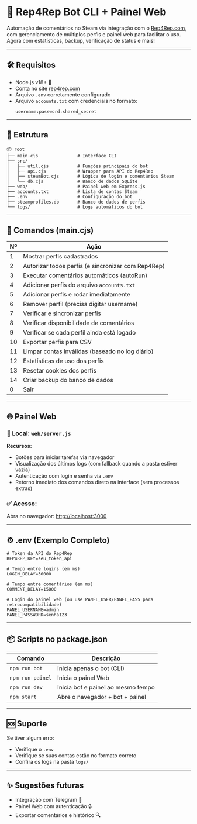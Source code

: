 # 🤖 Rep4Rep Bot CLI + Painel Web

Automação de comentários no Steam via integração com o [Rep4Rep.com](https://rep4rep.com), com gerenciamento de múltiplos perfis e painel web para facilitar o uso. Agora com estatísticas, backup, verificação de status e mais!

---

## 🛠️ Requisitos

- Node.js v18+ 🔧
- Conta no site [rep4rep.com](https://rep4rep.com)
- Arquivo `.env` corretamente configurado
- Arquivo `accounts.txt` com credenciais no formato:
  ```
  username:password:shared_secret
  ```

---

## 📁 Estrutura

```
📦 root
├── main.cjs               # Interface CLI
├── src/
│   ├── util.cjs           # Funções principais do bot
│   ├── api.cjs            # Wrapper para API do Rep4Rep
│   ├── steamBot.cjs       # Lógica de login e comentários Steam
│   └── db.cjs             # Banco de dados SQLite
├── web/                   # Painel web em Express.js
├── accounts.txt           # Lista de contas Steam
├── .env                   # Configuração do bot
├── steamprofiles.db       # Banco de dados de perfis
└── logs/                  # Logs automáticos do bot
```

---

## 🚀 Comandos (main.cjs)

| Nº  | Ação                                              |
|----|----------------------------------------------------|
| 1  | Mostrar perfis cadastrados                         |
| 2  | Autorizar todos perfis (e sincronizar com Rep4Rep) |
| 3  | Executar comentários automáticos (autoRun)         |
| 4  | Adicionar perfis do arquivo `accounts.txt`         |
| 5  | Adicionar perfis e rodar imediatamente             |
| 6  | Remover perfil (precisa digitar username)          |
| 7  | Verificar e sincronizar perfis                     |
| 8  | Verificar disponibilidade de comentários           |
| 9  | Verificar se cada perfil ainda está logado         |
| 10 | Exportar perfis para CSV                           |
| 11 | Limpar contas inválidas (baseado no log diário)    |
| 12 | Estatísticas de uso dos perfis                     |
| 13 | Resetar cookies dos perfis                         |
| 14 | Criar backup do banco de dados                     |
| 0  | Sair                                               |

---

## 🌐 Painel Web

### 📁 Local: `web/server.js`

**Recursos:**
- Botões para iniciar tarefas via navegador
- Visualização dos últimos logs (com fallback quando a pasta estiver vazia)
- Autenticação com login e senha via `.env`
- Retorno imediato dos comandos direto na interface (sem processos extras)

### ✅ Acesso:
Abra no navegador: [http://localhost:3000](http://localhost:3000)

---

## ⚙️ .env (Exemplo Completo)

```env
# Token da API do Rep4Rep
REP4REP_KEY=seu_token_api

# Tempo entre logins (em ms)
LOGIN_DELAY=30000

# Tempo entre comentários (em ms)
COMMENT_DELAY=15000

# Login do painel web (ou use PANEL_USER/PANEL_PASS para retrocompatibilidade)
PANEL_USERNAME=admin
PANEL_PASSWORD=senha123
```

---

## 📦 Scripts no package.json

| Comando        | Descrição                           |
|----------------|-------------------------------------|
| `npm run bot`  | Inicia apenas o bot (CLI)           |
| `npm run painel` | Inicia o painel Web                |
| `npm run dev`  | Inicia bot e painel ao mesmo tempo  |
| `npm start`    | Abre o navegador + bot + painel     |

---

## 🆘 Suporte

Se tiver algum erro:
- Verifique o `.env`
- Verifique se suas contas estão no formato correto
- Confira os logs na pasta `logs/`

---

## ✨ Sugestões futuras

- Integração com Telegram 📲
- Painel Web com autenticação 🔒
- Exportar comentários e histórico 🔍